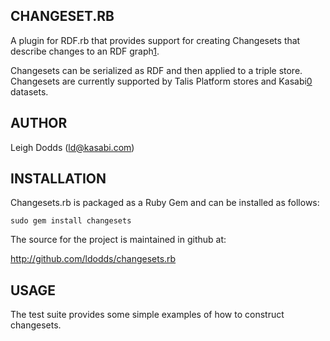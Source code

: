 CHANGESET.RB
------------

A plugin for RDF.rb that provides support for creating Changesets that describe changes to an RDF 
graph[1]. 

Changesets can be serialized as RDF and then applied to a triple store. Changesets are currently supported 
by Talis Platform stores and Kasabi[0] datasets.

AUTHOR
------

Leigh Dodds (ld@kasabi.com)

INSTALLATION
------------

Changesets.rb is packaged as a Ruby Gem and can be installed as follows:

	sudo gem install changesets
	
The source for the project is maintained in github at:

http://github.com/ldodds/changesets.rb

USAGE
-----

The test suite provides some simple examples of how to construct changesets.

[0]: [http://kasabi.com]
[1]: [http://vocab.org/changeset/schema.html]